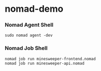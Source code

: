# nomad-demo

### Nomad Agent Shell 
```
sudo nomad agent -dev
```

### Nomad Job Shell
```
nomad job run minesweeper-frontend.nomad
nomad job run minesweeper-api.nomad
```
